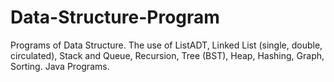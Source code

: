 # Data-Structure-Program
Programs of Data Structure. The use of ListADT, Linked List (single, double, circulated), Stack and Queue, Recursion, Tree (BST), Heap, Hashing, Graph, Sorting.
Java Programs. 

